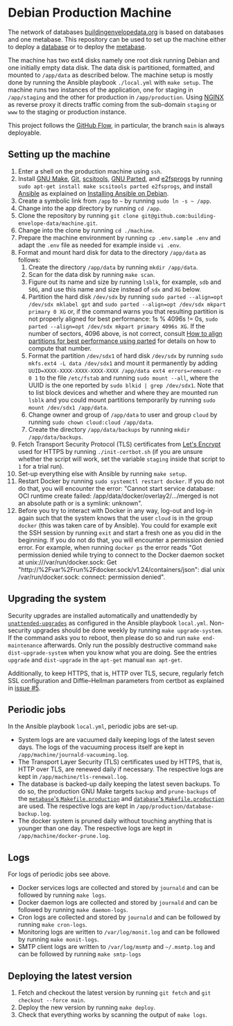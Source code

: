 # Debian Production Machine

The network of databases [buildingenvelopedata.org](https://www.buildingenvelopedata.org/) is based on databases and one metabase. This repository can be used to set up the machine either to deploy a [database](https://github.com/building-envelope-data/database) or to deploy the [metabase](https://github.com/building-envelope-data/metabase).

The machine has two ext4 disks namely one root disk running Debian and one
initially empty data disk.  The data disk is partitioned, formatted, and
mounted to `/app/data` as described below.  The machine setup is mostly done by
running the Ansible playbook `./local.yml` with `make setup`.  The machine runs
two instances of the application, one for staging in `/app/staging` and the
other for production in `/app/production`. Using [NGINX](https://nginx.org) as
reverse proxy it directs traffic coming from the sub-domain `staging` or `www`
to the staging or production instance.

This project follows the
[GitHub Flow](https://guides.github.com/introduction/flow/), in particular, the
branch `main` is always deployable.

## Setting up the machine
1. Enter a shell on the production machine using `ssh`.
1. Install
   [GNU Make](https://www.gnu.org/software/make/),
   [Git](https://git-scm.com),
   [scsitools](https://packages.debian.org/buster/scsitools),
   [GNU Parted](https://www.gnu.org/software/parted/manual/parted.html), and
   [e2fsprogs](https://packages.debian.org/buster/e2fsprogs)
   by running `sudo apt-get install make scsitools parted e2fsprogs`, and
   install [Ansible](https://www.ansible.com) as explained on
   [Installing Ansible on Debian](https://docs.ansible.com/ansible/latest/installation_guide/intro_installation.html#installing-ansible-on-debian).
1. Create a symbolic link from `/app` to `~` by running `sudo ln -s ~ /app`.
1. Change into the app directory by running `cd /app`.
1. Clone the repository by running
   `git clone git@github.com:building-envelope-data/machine.git`.
1. Change into the clone by running `cd ./machine`.
1. Prepare the machine environment by running `cp .env.sample .env` and adapt
   the `.env` file as needed for example inside `vi .env`.
1. Format and mount hard disk for data to the directory `/app/data` as follows:
   1. Create the directory `/app/data` by running `mkdir /app/data`.
   1. Scan for the data disk by running `make scan`.
   1. Figure out its name and size by running `lsblk`, for example, `sdb` and
      `50G`, and use this name and size instead of `sdx` and `XG` below.
   1. Partition the hard disk `/dev/sdx` by running
      `sudo parted --align=opt /dev/sdx mklabel gpt`
      and
      `sudo parted --align=opt /dev/sdx mkpart primary 0 XG`
      or, if the command warns you that resulting partition is not properly
      aligned for best performance: 1s % 4096s != 0s,
      `sudo parted --align=opt /dev/sdx mkpart primary 4096s XG`.
      If the number of sectors, 4096 above, is not correct, consult
      [How to align partitions for best performance using parted](https://rainbow.chard.org/2013/01/30/how-to-align-partitions-for-best-performance-using-parted/)
      for details on how to compute that number.
   1. Format the partition `/dev/sdx1` of hard disk `/dev/sdx` by running
      `sudo mkfs.ext4 -L data /dev/sdx1`
      and mount it permanently by adding
      `UUID=XXXX-XXXX-XXXX-XXXX-XXXX /app/data ext4 errors=remount-ro 0 1`
      to the file `/etc/fstab` and running
      `sudo mount --all`,
      where the UUID is the one reported by
      `sudo blkid | grep /dev/sdx1`.
      Note that to list block devices and whether and where they are
      mounted run `lsblk` and you could mount partitions temporarily by running
      `sudo mount /dev/sdx1 /app/data`.
   1. Change owner and group of `/app/data` to user and group `cloud` by
      running `sudo chown cloud:cloud /app/data`.
   1. Create the directory `/app/data/backups` by running
      `mkdir /app/data/backups`.
1. Fetch Transport Security Protocol (TLS) certificates from [Let's
   Encrypt](https://letsencrypt.org) used for HTTPS by running
   `./init-certbot.sh` (if you are unsure whether the script will work, set the
   variable `staging` inside that script to `1` for a trial run).
1. Set-up everything else with Ansible by running `make setup`.
1. Restart Docker by running `sudo systemctl restart docker`. If you do not do
   that, you will encounter the error: "Cannot start service database: OCI
   runtime create failed: /app/data/docker/overlay2/.../merged is not an
   absolute path or is a symlink: unknown".
1. Before you try to interact with Docker in any way, log-out and log-in again
   such that the system knows that the user `cloud` is in the group `docker`
   (this was taken care of by Ansible). You could for example exit the SSH
   session by running `exit` and start a fresh one as you did in the beginning.
   If you do not do that, you will encounter a permission denied error. For
   example, when running `docker ps` the error reads "Got permission denied
   while trying to connect to the Docker daemon socket at
   unix:///var/run/docker.sock: Get
   "http://%2Fvar%2Frun%2Fdocker.sock/v1.24/containers/json": dial unix
   /var/run/docker.sock: connect: permission denied".

## Upgrading the system

Security upgrades are installed automatically and unattendedly by
[`unattended-upgrades`](https://packages.debian.org/search?keywords=unattended-upgrades)
as configured in the Ansible playbook `local.yml`. Non-security upgrades should
be done weekly by running `make upgrade-system`. If the command asks you to
reboot, then please do so and run `make end-maintenance` afterwards. Only run
the possibly destructive command `make dist-upgrade-system` when you know what
you are doing. See the entries `upgrade` and `dist-upgrade` in the `apt-get`
manual `man apt-get`.

Additionally, to keep HTTPS, that is, HTTP over TLS, secure, regularly fetch
SSL configuration and Diffie–Hellman parameters from certbot as explained in
[issue #5](https://github.com/building-envelope-data/machine/issues/5).

## Periodic jobs

In the Ansible playbook `local.yml`, periodic jobs are set-up.

* System logs are are vacuumed daily keeping logs of the latest seven days. The
  logs of the vacuuming process itself are kept in
  `/app/machine/journald-vacuuming.log`.
* The Transport Layer Security (TLS) certificates used by HTTPS, that is, HTTP
  over TLS, are renewed daily if necessary. The respective logs are kept in
  `/app/machine/tls-renewal.log`.
* The database is backed-up daily keeping the latest seven backups. To do so,
  the production GNU Make targets `backup` and `prune-backups` of the
  [`metabase`'s `Makefile.production`](https://github.com/building-envelope-data/metabase/blob/develop/Makefile.production)
  and
  [`database`'s `Makefile.production`](https://github.com/building-envelope-data/database/blob/develop/Makefile.production)
  are used. The respective logs are kept in `/app/production/database-backup.log`.
* The docker system is pruned daily without touching anything that is younger
  than one day. The respective logs are kept in `/app/machine/docker-prune.log`.

## Logs

For logs of periodic jobs see above.

* Docker services logs are collected and stored by `journald` and can be
  followed by running `make logs`.
* Docker daemon logs are collected and stored by `journald` and can be
  followed by running `make daemon-logs`.
* Cron logs are collected and stored by `journald` and can be
  followed by running `make cron-logs`.
* Monitoring logs are written to `/var/log/monit.log` and can be followed by
  running `make monit-logs`.
* SMTP client logs are written to `/var/log/msmtp` and `~/.msmtp.log` and can
  be followed by running `make smtp-logs`

## Deploying the latest version
1. Fetch and checkout the latest version by running `git fetch` and
   `git checkout --force main`.
1. Deploy the new version by running `make deploy`.
1. Check that everything works by scanning the output of `make logs`.
